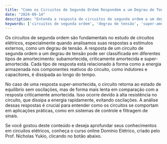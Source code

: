 ```yaml
---
title: "Como os Circuitos de Segunda Ordem Respondem a um Degrau de Tensão?"
date: "2024-09-14"
description: "Entenda a resposta de circuitos de segunda ordem a um degrau de tensão e os diferentes tipos de amortecimento."
keywords: ['circuitos de segunda ordem', 'degrau de tensão', 'super-amortecida', 'EDO', 'resposta transiente']
---
```


Os circuitos de segunda ordem são fundamentais no estudo de circuitos elétricos, especialmente quando analisamos suas respostas a estímulos externos, como um degrau de tensão. A resposta de um circuito de segunda ordem a um degrau de tensão pode ser classificada em diferentes tipos de amortecimento: subamortecida, criticamente amortecida e super-amortecida. Cada tipo de resposta está relacionado à forma como a energia armazenada nos componentes reativos do circuito, como indutores e capacitores, é dissipada ao longo do tempo.

No caso de uma resposta super-amortecida, o circuito retorna ao estado de equilíbrio sem oscilações, mas de forma mais lenta em comparação com a resposta criticamente amortecida. Isso ocorre devido à alta resistência no circuito, que dissipa a energia rapidamente, evitando oscilações. A análise dessas respostas é crucial para entender como os circuitos se comportam em aplicações práticas, como em sistemas de controle e filtragem de sinais.

Se você gostou deste conteúdo e deseja aprofundar seus conhecimentos em circuitos elétricos, conheça o curso online Domínio Elétrico, criado pelo Prof. Nicholas Yukio, clicando no botão abaixo.